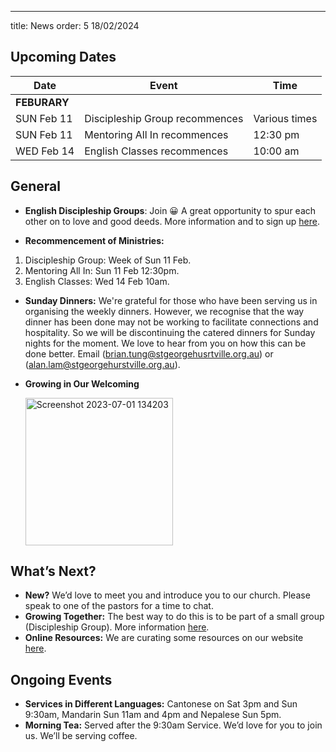 ---
title: News
order: 5
18/02/2024

## Upcoming Dates

| Date | Event | Time |
| ----- | ----- | ----- |
| **FEBURARY** | 
| SUN Feb 11 | Discipleship Group recommences | Various times |
| SUN Feb 11 | Mentoring All In recommences | 12:30 pm |
| WED Feb 14 | English Classes recommences | 10:00 am |

## General

 
-  **English Discipleship Groups**: Join 😀 A great opportunity to spur each other on to love and good deeds. More information and to sign up [here](https://stgeorgeshurstville.org.au/discipleship-groups).

- **Recommencement of Ministries:**
1. Discipleship Group: Week of Sun 11 Feb. 
2. Mentoring All In: Sun 11 Feb 12:30pm.
3. English Classes: Wed 14 Feb 10am.

- **Sunday Dinners:** We're grateful for those who have been serving us in organising the weekly dinners. However, we recognise that the way dinner has been done may not be working to facilitate connections and hospitality. So we will be discontinuing the catered dinners for Sunday nights for the moment. We love to hear from you on how this can be done better. Email (brian.tung@stgeorgehusrtville.org.au) or (alan.lam@stgeorgehurstville.org.au).

- **Growing in Our Welcoming**

  <img width="236" alt="Screenshot 2023-07-01 134203" src="https://github.com/stgeorgeshurstville/bulletin/assets/119166299/b540ac1c-0ba4-481e-90a5-5464939f7e4c">


## What’s Next?
- **New?** We’d love to meet you and introduce you to our church. Please speak to one of the pastors for a time to chat. 
- **Growing Together:** The best way to do this is to be part of a small group (Discipleship Group). More information [here](https://stgeorgeshurstville.org.au/discipleship-groups).
- **Online Resources:** We are curating some resources on our website [here](https://stgeorgeshurstville.org.au/lets-talk-about-christianity).  

## Ongoing Events
- **Services in Different Languages:** Cantonese on Sat 3pm and Sun 9:30am, Mandarin Sun 11am and 4pm and Nepalese Sun 5pm. 
- **Morning Tea:** Served after the 9:30am Service. We’d love for you to join us. We’ll be serving coffee.

